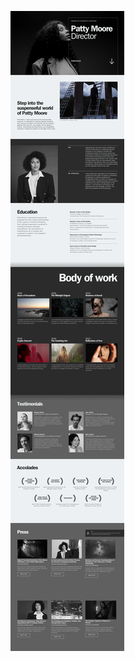 ![template](https://raw.githubusercontent.com/ShriIraCatalog/resources-two/refs/heads/master/2025/04/20/20250420171101.png)
